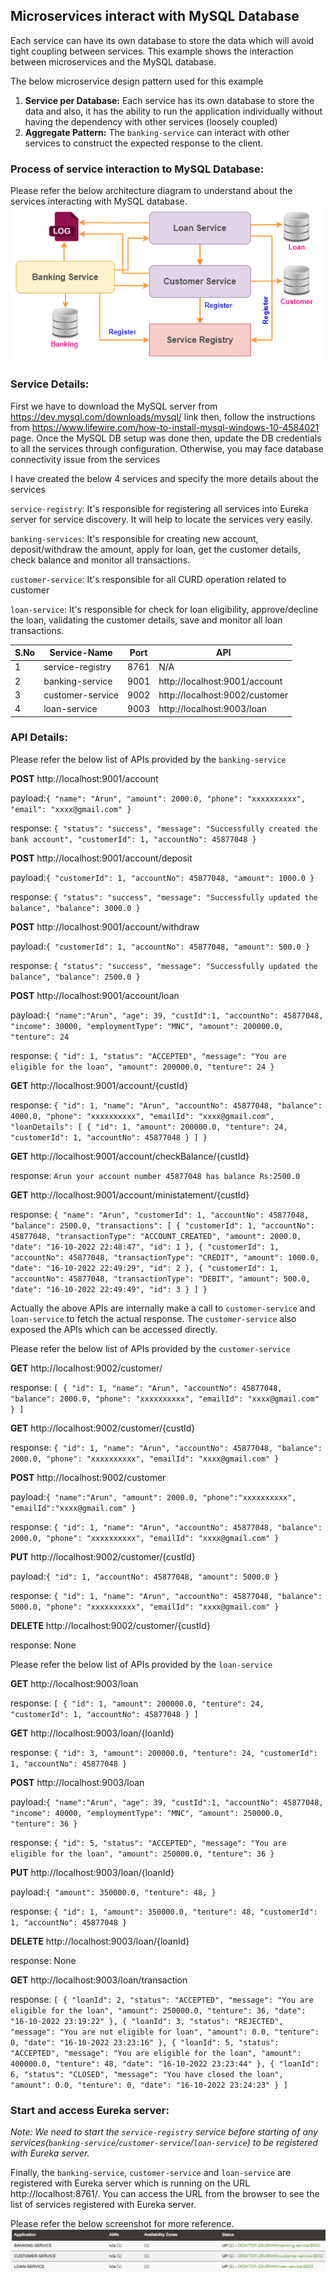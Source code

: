 ## Microservices interact with MySQL Database
Each service can have its own database to store the data which will avoid tight coupling between services. This example shows the interaction between microservices and the MySQL database.

The below microservice design pattern used for this example
1. **Service per Database:** Each service has its own database to store the data and also, it has the ability to run the application individually without having the dependency with other services (loosely coupled)
2. **Aggregate Pattern:** The `banking-service` can interact with other services to construct the expected response to the client.

### Process of service interaction to MySQL Database:
Please refer the below architecture diagram to understand about the services interacting with MySQL database.
![connect_db.png](_img/connect_db.png)

### Service Details:
First we have to download the MySQL server from https://dev.mysql.com/downloads/mysql/ link then, follow the instructions from https://www.lifewire.com/how-to-install-mysql-windows-10-4584021 page.
Once the MySQL DB setup was done then, update the DB credentials to all the services through configuration. Otherwise, you may face database connectivity issue from the services

I have created the below 4 services and specify the more details about the services

`service-registry`: It's responsible for registering all services into Eureka server for service discovery. It will help to locate the services very easily.

`banking-services`: It's responsible for creating new account, deposit/withdraw the amount, apply for loan, get the customer details, check balance and monitor all transactions.

`customer-service`: It's responsible for all CURD operation related to customer

`loan-service`: It's responsible for check for loan eligibility, approve/decline the loan, validating the customer details, save and monitor all loan transactions.

|S.No| Service-Name|Port| API                            |
-----|-------------|----|--------------------------------|
1| service-registry|8761| N/A                            |
2| banking-service|9001| http://localhost:9001/account  |
3| customer-service|9002| http://localhost:9002/customer |
4| loan-service|9003| http://localhost:9003/loan     |


### API Details:
Please refer the below list of APIs provided by the `banking-service`

**POST** http://localhost:9001/account

payload:`{
"name": "Arun",
"amount": 2000.0,
"phone": "xxxxxxxxxx",
"email": "xxxx@gmail.com"
}`

response: `{
"status": "success",
"message": "Successfully created the bank account",
"customerId": 1,
"accountNo": 45877048
}`

**POST** http://localhost:9001/account/deposit

payload:`{
"customerId": 1,
"accountNo": 45877048,
"amount": 1000.0
}`

response: `{
"status": "success",
"message": "Successfully updated the balance",
"balance": 3000.0
}`

**POST** http://localhost:9001/account/withdraw

payload:`{
"customerId": 1,
"accountNo": 45877048,
"amount": 500.0
}`

response: `{
"status": "success",
"message": "Successfully updated the balance",
"balance": 2500.0
}`

**POST** http://localhost:9001/account/loan

payload:`{
"name":"Arun",
"age": 39,
"custId":1,
"accountNo": 45877048,
"income": 30000,
"employmentType": "MNC",
"amount": 200000.0,
"tenture": 24
`

response: `{
"id": 1,
"status": "ACCEPTED",
"message": "You are eligible for the loan",
"amount": 200000.0,
"tenture": 24
}`

**GET** http://localhost:9001/account/{custId}

response: `{
"id": 1,
"name": "Arun",
"accountNo": 45877048,
"balance": 4000.0,
"phone": "xxxxxxxxxx",
"emailId": "xxxx@gmail.com",
"loanDetails": [
{
"id": 1,
"amount": 200000.0,
"tenture": 24,
"customerId": 1,
"accountNo": 45877048
}
]
}`

**GET** http://localhost:9001/account/checkBalance/{custId}

response: `Arun your account number 45877048 has balance Rs:2500.0`

**GET** http://localhost:9001/account/ministatement/{custId}

response: `{
"name": "Arun",
"customerId": 1,
"accountNo": 45877048,
"balance": 2500.0,
"transactions": [
{
"customerId": 1,
"accountNo": 45877048,
"transactionType": "ACCOUNT_CREATED",
"amount": 2000.0,
"date": "16-10-2022 22:48:47",
"id": 1
},
{
"customerId": 1,
"accountNo": 45877048,
"transactionType": "CREDIT",
"amount": 1000.0,
"date": "16-10-2022 22:49:29",
"id": 2
},
{
"customerId": 1,
"accountNo": 45877048,
"transactionType": "DEBIT",
"amount": 500.0,
"date": "16-10-2022 22:49:49",
"id": 3
}
]
}`

Actually the above APIs are internally make a call to `customer-service` and `loan-service` to fetch the actual response. The `customer-service` also exposed the APIs which can be accessed directly.

Please refer the below list of APIs provided by the `customer-service`

**GET** http://localhost:9002/customer/

response: `[
{
"id": 1,
"name": "Arun",
"accountNo": 45877048,
"balance": 2000.0,
"phone": "xxxxxxxxxx",
"emailId": "xxxx@gmail.com"
}
]`

**GET** http://localhost:9002/customer/{custId}

response: `{
"id": 1,
"name": "Arun",
"accountNo": 45877048,
"balance": 2000.0,
"phone": "xxxxxxxxxx",
"emailId": "xxxx@gmail.com"
}`

**POST** http://localhost:9002/customer

payload:`{
"name":"Arun",
"amount": 2000.0,
"phone":"xxxxxxxxxx",
"emailId":"xxxx@gmail.com"
}`

response: `{
"id": 1,
"name": "Arun",
"accountNo": 45877048,
"balance": 2000.0,
"phone": "xxxxxxxxxx",
"emailId": "xxxx@gmail.com"
}`

**PUT** http://localhost:9002/customer/{custId}

payload:`{
"id": 1,
"accountNo": 45877048,
"amount": 5000.0
}`

response: `{
"id": 1,
"name": "Arun",
"accountNo": 45877048,
"balance": 5000.0,
"phone": "xxxxxxxxxx",
"emailId": "xxxx@gmail.com"
}`

**DELETE** http://localhost:9002/customer/{custId}

response: None

Please refer the below list of APIs provided by the `loan-service`

**GET** http://localhost:9003/loan

response: `[
{
"id": 1,
"amount": 200000.0,
"tenture": 24,
"customerId": 1,
"accountNo": 45877048
}
]`

**GET** http://localhost:9003/loan/{loanId}

response: `{
"id": 3,
"amount": 200000.0,
"tenture": 24,
"customerId": 1,
"accountNo": 45877048
}`

**POST** http://localhost:9003/loan

payload:`{
"name":"Arun",
"age": 39,
"custId":1,
"accountNo": 45877048,
"income": 40000,
"employmentType": "MNC",
"amount": 250000.0,
"tenture": 36
}`

response: `{
"id": 5,
"status": "ACCEPTED",
"message": "You are eligible for the loan",
"amount": 250000.0,
"tenture": 36
}`

**PUT** http://localhost:9003/loan/{loanId}

payload:`{
"amount": 350000.0,
"tenture": 48,
}`

response: `{
"id": 1,
"amount": 350000.0,
"tenture": 48,
"customerId": 1,
"accountNo": 45877048
}`

**DELETE** http://localhost:9003/loan/{loanId}

response: None

**GET** http://localhost:9003/loan/transaction

response: `[
{
"loanId": 2,
"status": "ACCEPTED",
"message": "You are eligible for the loan",
"amount": 250000.0,
"tenture": 36,
"date": "16-10-2022 23:19:22"
},
{
"loanId": 3,
"status": "REJECTED",
"message": "You are not eligible for loan",
"amount": 0.0,
"tenture": 0,
"date": "16-10-2022 23:23:16"
},
{
"loanId": 5,
"status": "ACCEPTED",
"message": "You are eligible for the loan",
"amount": 400000.0,
"tenture": 48,
"date": "16-10-2022 23:23:44"
},
{
"loanId": 6,
"status": "CLOSED",
"message": "You have closed the loan",
"amount": 0.0,
"tenture": 0,
"date": "16-10-2022 23:24:23"
}
]`

### Start and access Eureka server:
*Note: We need to start the `service-registry` service before starting of any services(`banking-service`/`customer-service`/`loan-service`) to be registered with Eureka server.*

Finally, the `banking-service`, `customer-service` and `loan-service` are registered with Eureka server which is running on the URL http://localhost:8761/. You can access the URL from the browser to see the list of services registered with Eureka server.

Please refer the below screenshot for more reference.
![service_discovery.png](_img/service_discovery.png)
